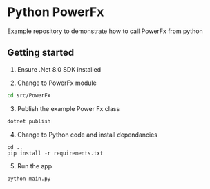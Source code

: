 # Python PowerFx

Example repository to demonstrate how to call PowerFx from python

## Getting started

1. Ensure .Net 8.0 SDK installed

2. Change to PowerFx module

```bash
cd src/PowerFx
```

3. Publish the example Power Fx class

```bash
dotnet publish
```

4. Change to Python code and install dependancies

```
cd ..
pip install -r requirements.txt
```

5. Run the app

```
python main.py
```
